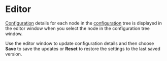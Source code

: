 # Editor #

[Configuration](Configuration) details for each node in the [configuration](Configuration) tree is displayed in the editor window when you select the node in the configuration tree window.

Use the editor window to update configuration details and then choose **Save** to save the updates or **Reset** to restore the settings to the last saved version.